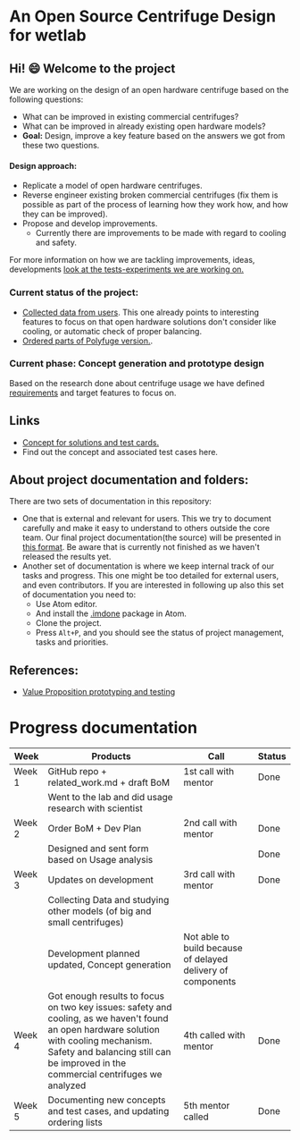 # An Open Source Centrifuge Design for wetlab

## Hi! 😄 Welcome to the project
We are working on the design of an open hardware centrifuge based on the following questions:
- What can be improved in existing commercial centrifuges?
- What can be improved in already existing open hardware models?
- **Goal:** Design, improve a key feature based on the answers we got from these two questions.
#### Design approach:
- Replicate a model of open hardware centrifuges.
- Reverse engineer existing broken commercial centrifuges (fix them is possible as part of the process of learning how they work how, and how they can be improved).
- Propose and develop improvements.
    - Currently there are improvements to be made with regard to cooling and safety.

For more information on how we are tackling improvements, ideas, developments [look at the tests-experiments we are working on.](https://github.com/FOSH-following-demand/Open-source-Centrifuge-for-WetLab/tree/master/R%26D/test-cards)

### Current status of the project:
- [Collected data from users](https://docs.google.com/forms/d/1zq9jXL4ni4LQY3pLsI8-8exPlcGnMdUV0iULsLTLMks/viewanalytics). This one already points to interesting features to focus on that open hardware solutions don't consider like cooling, or automatic check  of proper balancing.
- [Ordered parts of Polyfuge version.](https://github.com/FOSH-following-demand/Open-source-Centrifuge-for-WetLab/blob/master/R%26D/Polyfuge-BOM.yml).

### Current phase: Concept generation and prototype design
Based on the research done about centrifuge usage we have defined [requirements](https://github.com/FOSH-following-demand/Open-source-Centrifuge-for-WetLab/tree/master/R%26D/Analysis) and target features to focus on.
## Links
- [Concept for solutions and test cards.](https://github.com/FOSH-following-demand/Open-source-Centrifuge-for-WetLab/tree/master/R%26D/test-cards)
- Find out the concept and associated test cases here.

## About project documentation and folders:
There are two sets of documentation in this repository:
- One that is external and relevant for users. This we try to document carefully and make it easy to understand to others outside the core team. Our final project documentation(the source) will be presented in [this format](https://fosh-following-demand.github.io/Open-source-Centrifuge-for-WetLab/). Be aware that is currently not finished as we haven't released the results yet.
- Another set of documentation is where we keep internal track of our tasks and progress. This one might be too detailed for external users, and even contributors. If you are interested in following up also this set of documentation you need to:
  - Use Atom editor.
  - And install the [.imdone](https://atom.io/packages/imdone-atom) package in Atom.
  - Clone the project.
  - Press `Alt+P`, and you should see the status of project management, tasks and priorities.

## References:
- [Value Proposition prototyping and testing](https://issuu.com/business.model.innovation/docs/vpd_sneakpeek/92)


# Progress documentation
| Week        | Products           | Call  | Status |
| ----------- | ------------------ | ----- |--------|
| Week 1      | GitHub repo + related_work.md + draft BoM          | 1st call with mentor  | Done
|             | Went to the lab and did usage research with scientist      |         |            |
| Week 2      | Order BoM + Dev Plan          | 2nd call with mentor  | Done |
|          | Designed and sent form based on Usage analysis                    |                 |      Done                |
| Week 3     | Updates on development          | 3rd call with mentor  | Done |
|            | Collecting Data and studying other models (of big and small centrifuges) |                |         |
|  |Development planned updated, Concept generation | Not able to build because of delayed delivery of components | |
| Week 4     | Got enough results to focus on two key issues: safety and cooling, as we haven't found an open hardware solution with cooling mechanism. Safety and balancing still can be improved in the commercial centrifuges we analyzed          | 4th called with mentor  | Done |
| Week 5  | Documenting new concepts and test cases, and updating ordering lists | 5th mentor called    |Done|
